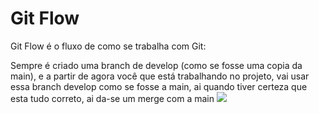 # Git Flow
Git Flow é o fluxo de como se trabalha com Git:

Sempre é criado uma branch de develop (como se fosse uma copia da main), e a partir de agora você que está trabalhando no projeto, vai usar essa branch develop como se fosse a main, ai quando tiver certeza que esta tudo correto, ai da-se um merge com a main
![](https://i.imgur.com/RagOjBt.png)
